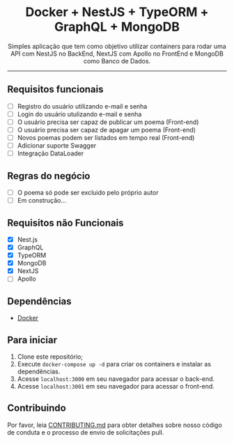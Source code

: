 <h1 align="center">Docker + NestJS + TypeORM + GraphQL + MongoDB</h1>
<p align="center">Simples aplicação que tem como objetivo utilizar containers para rodar uma API com NestJS no BackEnd, NextJS com Apollo no FrontEnd e MongoDB como Banco de Dados.</p>

<hr>

## Requisitos funcionais

- [ ] Registro do usuário utilizando e-mail e senha
- [ ] Login do usuário utulizando e-mail e senha
- [ ] O usuário precisa ser capaz de publicar um poema (Front-end)
- [ ] O usuário precisa ser capaz de apagar um poema (Front-end)
- [ ] Novos poemas podem ser listados em tempo real (Front-end)
- [ ] Adicionar suporte Swagger
- [ ] Integração DataLoader

## Regras do negócio

- [ ] O poema só pode ser excluido pelo próprio autor
- [ ] Em construção...

## Requisitos não Funcionais

- [x] Nest.js
- [X] GraphQL
- [X] TypeORM
- [x] MongoDB
- [X] NextJS
- [ ] Apollo

## Dependências

- [Docker](https://www.docker.com/)

## Para iniciar

1. Clone este repositório;<br />
2. Execute `docker-compose up -d` para criar os containers e instalar as dependências.<br />
3. Acesse `localhost:3000` em seu navegador para acessar o back-end.<br />
3. Acesse `localhost:3001` em seu navegador para acessar o front-end.<br />

## Contribuindo

Por favor, leia [CONTRIBUTING.md](CONTRIBUTING.md) para obter detalhes sobre nosso código de conduta e o processo de envio de solicitações pull.